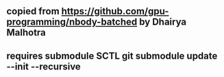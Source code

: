 # 
## copied from https://github.com/gpu-programming/nbody-batched by Dhairya Malhotra
## requires submodule SCTL git submodule update --init --recursive
